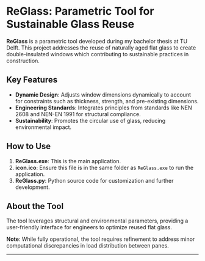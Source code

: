 # ReGlass: Parametric Tool for Sustainable Glass Reuse

**ReGlass** is a parametric tool developed during my bachelor thesis at TU Delft. This project addresses the reuse of naturally aged flat glass to create double-insulated windows which contributing to sustainable practices in construction.

## Key Features
- **Dynamic Design**: Adjusts window dimensions dynamically to account for constraints such as thickness, strength, and pre-existing dimensions.
- **Engineering Standards**: Integrates principles from standards like NEN 2608 and NEN-EN 1991 for structural compliance.
- **Sustainability**: Promotes the circular use of glass, reducing environmental impact.

## How to Use
1. **ReGlass.exe**: This is the main application.
2. **icon.ico**: Ensure this file is in the same folder as `ReGlass.exe` to run the application.
3. **ReGlass.py**: Python source code for customization and further development.

## About the Tool
The tool leverages structural and environmental parameters, providing a user-friendly interface for engineers to optimize reused flat glass.

**Note**: While fully operational, the tool requires refinement to address minor computational discrepancies in load distribution between panes.

---
